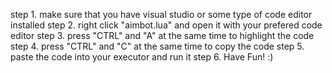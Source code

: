step 1. make sure that you have visual studio or some type of code editor installed
step 2. right click "aimbot.lua" and open it with your prefered code editor
step 3. press "CTRL" and "A" at the same time to highlight the code
step 4. press "CTRL" and "C" at the same time to copy the code
step 5. paste the code into your executor and run it
step 6. Have Fun! :)
